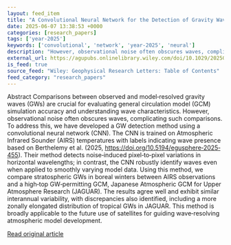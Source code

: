```yaml
---
layout: feed_item
title: "A Convolutional Neural Network for the Detection of Gravity Waves in Satellite Observations and Numerical Simulations"
date: 2025-06-07 13:38:53 +0000
categories: [research_papers]
tags: ['year-2025']
keywords: ['convolutional', 'network', 'year-2025', 'neural']
description: "However, observational noise often obscures waves, complicating such comparisons"
external_url: https://agupubs.onlinelibrary.wiley.com/doi/10.1029/2025GL115683?af=R
is_feed: true
source_feed: "Wiley: Geophysical Research Letters: Table of Contents"
feed_category: "research_papers"
---
```


Abstract Comparisons between observed and model‐resolved gravity waves (GWs) are crucial for evaluating general circulation model (GCM) simulation accuracy and understanding wave characteristics. However, observational noise often obscures waves, complicating such comparisons. To address this, we have developed a GW detection method using a convolutional neural network (CNN). The CNN is trained on Atmospheric Infrared Sounder (AIRS) temperatures with labels indicating wave presence based on Berthelemy et al. (2025, https://doi.org/10.5194/egusphere‐2025‐455). Their method detects noise‐induced pixel‐to‐pixel variations in horizontal wavelengths; in contrast, the CNN robustly identify waves even when applied to smoothly varying model data. Using this method, we compare stratospheric GWs in boreal winters between AIRS observations and a high‐top GW‐permitting GCM, Japanese Atmospheric GCM for Upper Atmosphere Research (JAGUAR). The results agree well and exhibit similar interannual variability, with discrepancies also identified, including a more zonally elongated distribution of tropical GWs in JAGUAR. This method is broadly applicable to the future use of satellites for guiding wave‐resolving atmospheric model development.

[Read original article](https://agupubs.onlinelibrary.wiley.com/doi/10.1029/2025GL115683?af=R)
